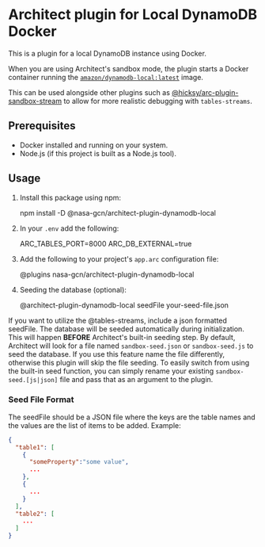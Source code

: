 # Architect plugin for Local DynamoDB Docker

This is a plugin for a local DynamoDB instance using Docker.

When you are using Architect's sandbox mode, the plugin starts a Docker container running the [`amazon/dynamodb-local:latest`](https://hub.docker.com/r/amazon/dynamodb-local) image.

This can be used alongside other plugins such as [@hicksy/arc-plugin-sandbox-stream](https://github.com/hicksy/arc-plugin-sandbox-stream) to allow for more realistic debugging with `tables-streams`.

## Prerequisites

- Docker installed and running on your system.
- Node.js (if this project is built as a Node.js tool).

## Usage

1. Install this package using npm:

   npm install -D @nasa-gcn/architect-plugin-dynamodb-local

1. In your `.env` add the following:

   ARC_TABLES_PORT=8000
   ARC_DB_EXTERNAL=true

1. Add the following to your project's `app.arc` configuration file:

   @plugins
   nasa-gcn/architect-plugin-dynamodb-local

1. Seeding the database (optional):

   @architect-plugin-dynamodb-local
   seedFile your-seed-file.json

If you want to utilize the @tables-streams, include a json formatted seedFile. The database will be seeded automatically during initialization. This will happen **BEFORE** Architect's built-in seeding step. By default, Architect will look for a file named `sandbox-seed.json` or `sandbox-seed.js` to seed the database. If you use this feature name the file differently, otherwise this plugin will skip the file seeding. To easily switch from using the built-in seed function, you can simply rename your existing `sandbox-seed.[js|json]` file and pass that as an argument to the plugin.

### Seed File Format

The seedFile should be a JSON file where the keys are the table names and the values are the list of items to be added. Example:

```json
{
  "table1": [
    {
      "someProperty":"some value",
      ...
    },
    {
      ...
    }
  ],
  "table2": [
    ...
  ]
}
```

